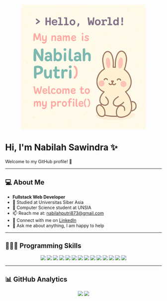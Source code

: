 <div align="center">
  <img src="https://raw.githubusercontent.com/nsawindra/Nsawindra/main/43da8c6c-a1d2-495a-9f93-b35e74ce6575.png" alt="Hello World Banner" width="400"/>
</div>

# Hi, I'm Nabilah Sawindra ✨  
Welcome to my GitHub profile! 👋  

---

## 💻 About Me  
- **Fullstack Web Developer**  
- 📖 Studied at Universitas Siber Asia  
- 🧠 Computer Science student at UNSIA  
- 📫 Reach me at: [nabilahputri873@gmail.com](mailto:nabilahputri873@gmail.com)  
- 🔗 Connect with me on [LinkedIn](https://linkedin.com/in/nabilah-sawindra-5719a8286)  
- 💬 Ask me about anything, I am happy to help  

---

## 👩🏻‍💻 Programming Skills

<p align="center">
  <img src="https://img.shields.io/badge/HTML5-E34F26?style=for-the-badge&logo=html5&logoColor=white" />
  <img src="https://img.shields.io/badge/CSS3-1572B6?style=for-the-badge&logo=css3&logoColor=white" />
  <img src="https://img.shields.io/badge/JavaScript-F7DF1E?style=for-the-badge&logo=javascript&logoColor=black" />
  <img src="https://img.shields.io/badge/Python-3776AB?style=for-the-badge&logo=python&logoColor=white" />
  <img src="https://img.shields.io/badge/PHP-777BB4?style=for-the-badge&logo=php&logoColor=white" />
  <img src="https://img.shields.io/badge/C++-00599C?style=for-the-badge&logo=cplusplus&logoColor=white" />
  <img src="https://img.shields.io/badge/C%23-239120?style=for-the-badge&logo=csharp&logoColor=white" />
  <img src="https://img.shields.io/badge/Cisco-1BA0D7?style=for-the-badge&logo=cisco&logoColor=white" />
  <img src="https://img.shields.io/badge/Oracle-F80000?style=for-the-badge&logo=oracle&logoColor=white" />
  <img src="https://img.shields.io/badge/Node.js-339933?style=for-the-badge&logo=nodedotjs&logoColor=white" />
  <img src="https://img.shields.io/badge/MySQL-4479A1?style=for-the-badge&logo=mysql&logoColor=white" />
  <img src="https://img.shields.io/badge/NPM-CB3837?style=for-the-badge&logo=npm&logoColor=white" />
  <img src="https://img.shields.io/badge/Sandbox-151515?style=for-the-badge&logo=codesandbox&logoColor=white" />
  <img src="https://img.shields.io/badge/VS Code-007ACC?style=for-the-badge&logo=visualstudiocode&logoColor=white" />
</p>

---

## 📊 GitHub Analytics

<p align="center">
  <img width="48%" src="https://github-readme-stats.vercel.app/api?username=nsawindra&show_icons=true&theme=tokyonight" />
  <img width="48%" src="https://github-readme-stats.vercel.app/api/top-langs/?username=nsawindra&layout=compact&theme=tokyonight" />
</p>
